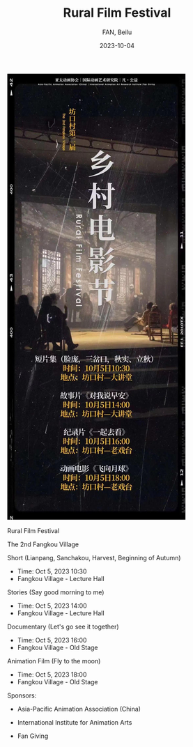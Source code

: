 ﻿---
layout: post
read_time: true
show_date: true
title: "Rural Film Festival"
date: 2023-10-04
img: posts/20231004/2p1.jpg
tags: [Film Festival, Art, Fan Giving]
category: Event
author: FAN, Beilu
description: "Rural Film Festival"
---

![image](./assets/img/posts/20231004/2p1.jpg)

Rural Film Festival

The 2nd Fangkou Village

Short (Lianpang, Sanchakou, Harvest, Beginning of Autumn)
*  Time: Oct 5, 2023 10:30
*  Fangkou Village - Lecture Hall

Stories (Say good morning to me)
*  Time: Oct 5, 2023 14:00
*  Fangkou Village - Lecture Hall

Documentary (Let's go see it together)
*  Time: Oct 5, 2023 16:00
*  Fangkou Village - Old Stage
	
Animation Film (Fly to the moon)
*  Time: Oct 5, 2023 18:00
*  Fangkou Village - Old Stage


Sponsors: 

* Asia-Pacific Animation Association (China)

* International Institute for Animation Arts

* Fan Giving


